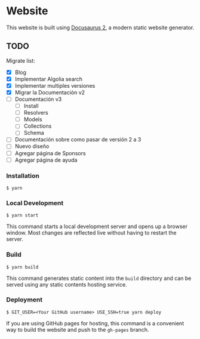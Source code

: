 # Website

This website is built using [Docusaurus 2](https://docusaurus.io/), a modern static website generator.

## TODO

Migrate list:

- [x] Blog
- [x] Implementar Algolia search
- [x] Implementar multiples versiones
- [x] Migrar la Documentación v2
- [ ] Documentación v3
  - [ ] Install
  - [ ] Resolvers
  - [ ] Models
  - [ ] Collections
  - [ ] Schema
- [ ] Documentación sobre como pasar de versión 2 a 3
- [ ] Nuevo diseño
- [ ] Agregar página de Sponsors
- [ ] Agregar página de ayuda

### Installation

```
$ yarn
```

### Local Development

```
$ yarn start
```

This command starts a local development server and opens up a browser window. Most changes are reflected live without having to restart the server.

### Build

```
$ yarn build
```

This command generates static content into the `build` directory and can be served using any static contents hosting service.

### Deployment

```
$ GIT_USER=<Your GitHub username> USE_SSH=true yarn deploy
```

If you are using GitHub pages for hosting, this command is a convenient way to build the website and push to the `gh-pages` branch.
